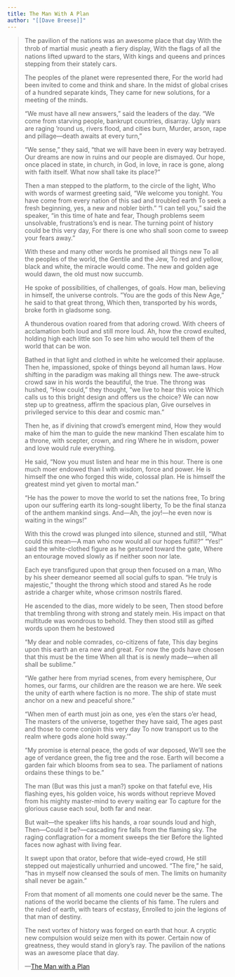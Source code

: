 ```yaml
---
title: The Man With A Plan
author: "[[Dave Breese]]"
---
```


> The pavilion of the nations was an awesome place that day
> With the throb of martial music ֈneath a fiery display,
> With the flags of all the nations lifted upward to the stars,
> With kings and queens and princes stepping from their stately cars.
> 
> The peoples of the planet were represented there,
> For the world had been invited to come and think and share.
> In the midst of global crises of a hundred separate kinds,
> They came for new solutions, for a meeting of the minds.
> 
> “We must have all new answers,” said the leaders of the day.
> “We come from starving people, bankrupt countries, disarray.
> Ugly wars are raging ’round us, rivers flood, and cities burn,
> Murder, arson, rape and pillage—death awaits at every turn,”
> 
> “We sense,” they said, “that we will have been in every way betrayed.
> Our dreams are now in ruins and our people are dismayed.
> Our hope, once placed in state, in church, in God, in love, in race
> is gone, along with faith itself. What now shall take its place?”
> 
> Then a man stepped to the platform, to the circle of the light,
> Who with words of warmest greeting said, “We welcome you tonight.
> You have come from every nation of this sad and troubled earth
> To seek a fresh beginning, yes, a new and nobler birth.”
> “I can tell you,” said the speaker, “in this time of hate and fear,
> Though problems seem unsolvable, frustrations’s end is near.
> The turning point of history could be this very day,
> For there is one who shall soon come to sweep your fears away.”
> 
> With these and many other words he promised all things new
> To all the peoples of the world, the Gentile and the Jew,
> To red and yellow, black and white, the miracle would come.
> The new and golden age would dawn, the old must now succumb.
> 
> He spoke of possibilities, of challenges, of goals.
> How man, believing in himself, the universe controls.
> ”You are the gods of this New Age,” he said to that great throng,
> Which then, transported by his words, broke forth in gladsome song.
> 
> A thunderous ovation roared from that adoring crowd.
> With cheers of acclamation both loud and still more loud.
> Ah, how the crowd exulted, holding high each little son
> To see him who would tell them of the world that can be won.
> 
> Bathed in that light and clothed in white he welcomed their applause.
> Then he, impassioned, spoke of things beyond all human laws.
> How shifting in the paradigm was making all things new.
> The awe-struck crowd saw in his words the beautiful, the true.
> The throng was hushed, “How could,” they thought, “we live to hear this voice
> Which calls us to this bright design and offers us the choice?
> We can now step up to greatness, affirm the spacious plan,
> Give ourselves in privileged service to this dear and cosmic man.”
> 
> Then he, as if divining that crowd’s emergent mind,
> How they would make of him the man to guide the new mankind
> Then escalate him to a throne, with scepter, crown, and ring
> Where he in wisdom, power and love would rule everything.
> 
> He said, “Now you must listen and hear me in this hour.
> There is one much moer endowed than I with wisdom, force and power.
> He is himself the one who forged this wide, colossal plan.
> He is himself the greatest mind yet given to mortal man.”
> 
> “He has the power to move the world to set the nations free,
> To bring upon our suffering earth its long-sought liberty,
> To be the final stanza of the anthem mankind sings.
> And—Ah, the joy!—he even now is waiting in the wings!”
> 
> With this the crowd was plunged into silence, stunned and still,
> “What could this mean—A man who now would all our hopes fulfill?”
> “Yes!” said the white-clothed figure as he gestured toward the gate,
> Where an entourage moved slowly as if neither soon nor late.
> 
> Each eye transfigured upon that group then focused on a man,
> Who by his sheer demeanor seemed all social gulfs to span.
> “He truly is majestic,” thought the throng which stood and stared
> As he rode astride a charger white, whose crimson nostrils flared.
> 
> He ascended to the dias, more widely to be seen,
> Then stood before that trembling throng with strong and stately mein.
> His impact on that multitude was wondrous to behold.
> They then stood still as gifted words upon them he bestowed
> 
> “My dear and noble comrades, co-citizens of fate,
> This day begins upon this earth an era new and great.
> For now the gods have chosen that this must be the time
> When all that is is newly made—when all shall be sublime.”
> 
> “We gather here from myriad scenes, from every hemisphere,
> Our homes, our farms, our children are the reason we are here.
> We seek the unity of earth where faction is no more.
> The ship of state must anchor on a new and peaceful shore.”
> 
> “When men of earth must join as one, yes e’en the stars o’er head,
> The masters of the universe, together they have said,
> The ages past and those to come conjoin this very day
> To now transport us to the realm where gods alone hold sway.’”
> 
> “My promise is eternal peace, the gods of war deposed,
> We’ll see the age of verdance green, the fig tree and the rose.
> Earth will become a garden fair which blooms from sea to sea.
> The parliament of nations ordains these things to be.”
> 
> The man (But was this just a man?) spoke on that fateful eve,
> His flashing eyes, his golden voice, his words without reprieve
> Moved from his mighty master-mind to every waiting ear
> To capture for the glorious cause each soul, both far and near.
> 
> But wait—the speaker lifts his hands, a roar sounds loud and high,
> Then—Could it be?—cascading fire falls from the flaming sky.
> The raging conflagration for a moment sweeps the tier
> Before the lighted faces now aghast with living fear.
> 
> It swept upon that orator, before that wide-eyed crowd,
> He still stepped out majestically unhurried and uncowed.
> “The fire,” he said, “has in myself now cleansed the souls of men.
> The limits on humanity shall never be again.”
> 
> From that moment of all moments one could never be the same.
> The nations of the world became the clients of his fame.
> The rulers and the ruled of earth, with tears of ecstasy,
> Enrolled to join the legions of that man of destiny.
> 
> The next vortex of history was forged on earth that hour.
> A cryptic new compulsion would seize men with its power.
> Certain now of greatness, they would stand in glory’s ray.
> The pavilion of the nations was an awesome place that day.
> 
> —[The Man with a Plan](https://christiandestiny.org/publications/poetry/the-man-with-a-plan.shtml)
